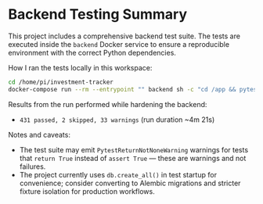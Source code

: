 # Backend Testing Summary

This project includes a comprehensive backend test suite. The tests are executed inside the `backend` Docker service to ensure a reproducible environment with the correct Python dependencies.

How I ran the tests locally in this workspace:

```bash
cd /home/pi/investment-tracker
docker-compose run --rm --entrypoint "" backend sh -c "cd /app && pytest -q"
```

Results from the run performed while hardening the backend:

- `431 passed, 2 skipped, 33 warnings` (run duration ~4m 21s)

Notes and caveats:
- The test suite may emit `PytestReturnNotNoneWarning` warnings for tests that `return True` instead of `assert True` — these are warnings and not failures.
- The project currently uses `db.create_all()` in test startup for convenience; consider converting to Alembic migrations and stricter fixture isolation for production workflows.
